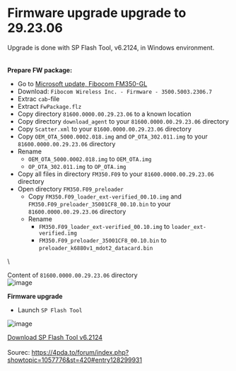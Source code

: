# Firmware upgrade upgrade to 29.23.06

Upgrade is done with SP Flash Tool, v6.2124, in Windows environment.\
\
\
**Prepare FW package:**
- Go to [Microsoft update, Fibocom FM350-GL](https://www.catalog.update.microsoft.com/Search.aspx?q=Firmware%203500*)
- Download: `Fibocom Wireless Inc. - Firmware - 3500.5003.2306.7`
- Extrac `cab`-file
- Extract `FwPackage.flz`
- Copy directory `81600.0000.00.29.23.06` to a known location
- Copy directory `download_agent` to your `81600.0000.00.29.23.06` directory
- Copy `Scatter.xml` to your `81600.0000.00.29.23.06` directory
- Copy `OEM_OTA_5000.0002.018.img` and `OP_OTA_302.011.img` to your `81600.0000.00.29.23.06` directory
- Rename
  - `OEM_OTA_5000.0002.018.img` to `OEM_OTA.img`
  - `OP_OTA_302.011.img` to `OP_OTA.img`
- Copy all files in directory `FM350.F09` to your `81600.0000.00.29.23.06` directory
- Open directory `FM350.F09_preloader`
  - Copy `FM350.F09_loader_ext-verified_00.10.img` and `FM350.F09_preloader_35001CF8_00.10.bin` to your `81600.0000.00.29.23.06` directory
  - Rename
    - `FM350.F09_loader_ext-verified_00.10.img` to `loader_ext-verified.img`
    - `FM350.F09_preloader_35001CF8_00.10.bin` to `preloader_k6880v1_mdot2_datacard.bin`

\

Content of `81600.0000.00.29.23.06` directory\
![image](https://github.com/user-attachments/assets/f19e3d80-9d24-424c-b99b-f60871d6067f)


**Firmware upgrade**
- Launch `SP Flash Tool`

![image](https://github.com/user-attachments/assets/e4a7b80f-ebdc-4c16-89ca-06c74ce57977)



[Download SP Flash Tool v6.2124](https://spflashtools.com/windows/sp-flash-tool-v6-2124)
\
\
Sourec: https://4pda.to/forum/index.php?showtopic=1057776&st=420#entry128299931

